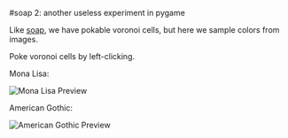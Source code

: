 #soap 2: another useless experiment in pygame

Like [soap](https://github.com/salt-die/soap), we have pokable voronoi cells, but here we sample colors from images.

Poke voronoi cells by left-clicking.

Mona Lisa:

![Mona Lisa Preview](soap2.gif)

American Gothic:

![American Gothic Preview](soap2_2.gif)